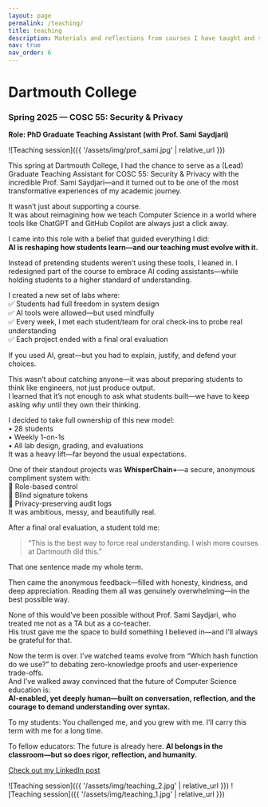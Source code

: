 ```yaml
---
layout: page
permalink: /teaching/
title: teaching
description: Materials and reflections from courses I have taught and supported.
nav: true
nav_order: 6
---
```


# Dartmouth College  
### Spring 2025 — COSC 55: Security & Privacy  
**Role: PhD Graduate Teaching Assistant (with Prof. Sami Saydjari)**  

![Teaching session]({{ '/assets/img/prof_sami.jpg' | relative_url }})

This spring at Dartmouth College, I had the chance to serve as a (Lead) Graduate Teaching Assistant for COSC 55: Security & Privacy with the incredible Prof. Sami Saydjari—and it turned out to be one of the most transformative experiences of my academic journey.  

It wasn’t just about supporting a course.  
It was about reimagining how we teach Computer Science in a world where tools like ChatGPT and GitHub Copilot are always just a click away.  

I came into this role with a belief that guided everything I did:  
**AI is reshaping how students learn—and our teaching must evolve with it.**  

Instead of pretending students weren’t using these tools, I leaned in. I redesigned part of the course to embrace AI coding assistants—while holding students to a higher standard of understanding.  

I created a new set of labs where:  
✅ Students had full freedom in system design  
✅ AI tools were allowed—but used mindfully  
✅ Every week, I met each student/team for oral check-ins to probe real understanding  
✅ Each project ended with a final oral evaluation  

If you used AI, great—but you had to explain, justify, and defend your choices.  


This wasn’t about catching anyone—it was about preparing students to think like engineers, not just produce output.  
I learned that it’s not enough to ask what students built—we have to keep asking *why* until they own their thinking.  

I decided to take full ownership of this new model:  
 • 28 students  
 • Weekly 1-on-1s  
 • All lab design, grading, and evaluations  
It was a heavy lift—far beyond the usual expectations.  

One of their standout projects was **WhisperChain+**—a secure, anonymous compliment system with:  
🔐 Role-based control  
🔐 Blind signature tokens  
🔐 Privacy-preserving audit logs  
It was ambitious, messy, and beautifully real.  


After a final oral evaluation, a student told me:  
> “This is the best way to force real understanding. I wish more courses at Dartmouth did this.”  

That one sentence made my whole term.  

Then came the anonymous feedback—filled with honesty, kindness, and deep appreciation. Reading them all was genuinely overwhelming—in the best possible way.  

None of this would’ve been possible without Prof. Sami Saydjari, who treated me not as a TA but as a co-teacher.  
His trust gave me the space to build something I believed in—and I’ll always be grateful for that.  

Now the term is over. I’ve watched teams evolve from “Which hash function do we use?” to debating zero-knowledge proofs and user-experience trade-offs.  
And I’ve walked away convinced that the future of Computer Science education is:  
**AI-enabled, yet deeply human—built on conversation, reflection, and the courage to demand understanding over syntax.**  

To my students: You challenged me, and you grew with me. I’ll carry this term with me for a long time.  

To fellow educators: The future is already here. **AI belongs in the classroom—but so does rigor, reflection, and humanity.**

[Check out my LinkedIn post](https://www.linkedin.com/posts/mohamedmostafadawod_cybersecurity-aiineducation-privacy-activity-7338998254958764035-AywP?utm_source=share&utm_medium=member_desktop&rcm=ACoAADFQmcoBLJ38qGoOSyAVBnbdTFJ_37jmCls)


![Teaching session]({{ '/assets/img/teaching_2.jpg' | relative_url }})
![Teaching session]({{ '/assets/img/teaching_1.jpg' | relative_url }})

